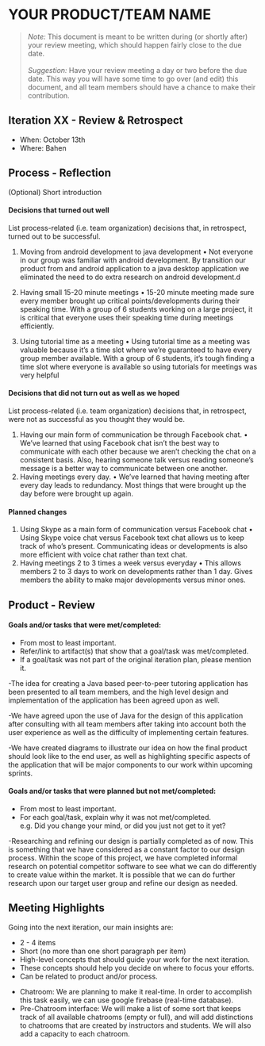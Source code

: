 # YOUR PRODUCT/TEAM NAME

 > _Note:_ This document is meant to be written during (or shortly after) your review meeting, which should happen fairly close to the due date.      
 > ​     
 > _Suggestion:_ Have your review meeting a day or two before the due date. This way you will have some time to go over (and edit) this document, and all team members should have a chance to make their contribution.


## Iteration XX - Review & Retrospect

* When: October 13th
* Where: Bahen

## Process - Reflection

(Optional) Short introduction

#### Decisions that turned out well

List process-related (i.e. team organization) decisions that, in retrospect, turned out to be successful.


1.	Moving from android development to java development
•	Not everyone in our group was familiar with android development. By transition our product from and android application to a java desktop application we eliminated the need to do extra research on android development.d

2.	Having small 15-20 minute meetings
•	15-20 minute meeting made sure every member brought up critical points/developments during their speaking time. With a group of 6 students working on a large project, it is critical that everyone uses their speaking time during meetings efficiently.

3.	Using tutorial time as a meeting
•	Using tutorial time as a meeting was valuable because it’s a time slot where we’re guaranteed to have every group member available. With a group of 6 students, it’s tough finding a time slot where everyone is available so using tutorials for meetings was very helpful

#### Decisions that did not turn out as well as we hoped

List process-related (i.e. team organization) decisions that, in retrospect, were not as successful as you thought they would be.

1.	Having our main form of communication be through Facebook chat.
•	We’ve learned that using Facebook chat isn’t the best way to communicate with each other because we aren’t checking the chat on a consistent basis. Also, hearing someone talk versus reading someone’s message is a better way to communicate between one another.
2.	Having meetings every day.
•	We’ve learned that having meeting after every day leads to redundancy. Most things that were brought up the day before were brought up again.


#### Planned changes

1.	Using Skype as a main form of communication versus Facebook chat
•	Using Skype voice chat versus Facebook text chat allows us to keep track of who’s present. Communicating ideas or developments is also more efficient with voice chat rather than text chat.
2.	Having meetings 2 to 3 times a week versus everyday
•	This allows members 2 to 3 days to work on developments rather than 1 day. Gives members the ability to make major developments versus minor ones.


## Product - Review

#### Goals and/or tasks that were met/completed:

* From most to least important.
* Refer/link to artifact(s) that show that a goal/task was met/completed.
* If a goal/task was not part of the original iteration plan, please mention it.

-The idea for creating a Java based peer-to-peer tutoring application has been presented to all team members, and the high level design and implementation of the application has been agreed upon as well.

-We have agreed upon the use of Java for the design of this application after consulting with all team members after taking into account both the user experience as well as the difficulty of implementing certain features. 

-We have created diagrams to illustrate our idea on how the final product should look like to the end user, as well as highlighting specific aspects of the application that will be major components to our work within upcoming sprints.

#### Goals and/or tasks that were planned but not met/completed:

* From most to least important.
* For each goal/task, explain why it was not met/completed.      
   e.g. Did you change your mind, or did you just not get to it yet?
   
-Researching and refining our design is partially completed as of now. This is something that we have considered as a constant factor to our design process. Within the scope of this project, we have completed informal research on potential competitor software to see what we can do differently to create value within the market. It is possible that we can do further research upon our target user group and refine our design as needed. 

## Meeting Highlights

Going into the next iteration, our main insights are:

* 2 - 4 items
* Short (no more than one short paragraph per item)
* High-level concepts that should guide your work for the next iteration.
* These concepts should help you decide on where to focus your efforts.
* Can be related to product and/or process.

 - Chatroom: We are planning to make it real-time. In order to accomplish this task easily, we can use google firebase (real-time database).
 - Pre-Chatroom interface: We will make a list of some sort that keeps track of all available chatrooms (empty or full), and will add distinctions to chatrooms that are created by instructors and students. We will also add a capacity to each chatroom.
